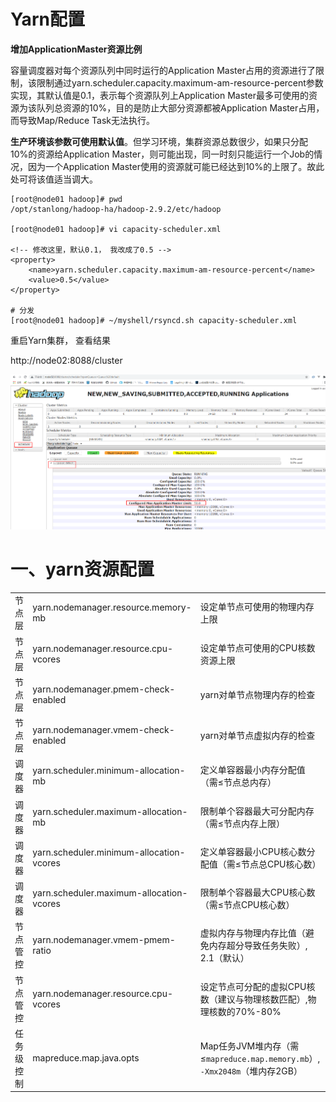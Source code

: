 # Yarn配置

**增加ApplicationMaster资源比例**

容量调度器对每个资源队列中同时运行的Application Master占用的资源进行了限制，该限制通过yarn.scheduler.capacity.maximum-am-resource-percent参数实现，其默认值是0.1，表示每个资源队列上Application Master最多可使用的资源为该队列总资源的10%，目的是防止大部分资源都被Application Master占用，而导致Map/Reduce Task无法执行。

**生产环境该参数可使用默认值**。但学习环境，集群资源总数很少，如果只分配10%的资源给Application Master，则可能出现，同一时刻只能运行一个Job的情况，因为一个Application Master使用的资源就可能已经达到10%的上限了。故此处可将该值适当调大。

```shell
[root@node01 hadoop]# pwd
/opt/stanlong/hadoop-ha/hadoop-2.9.2/etc/hadoop

[root@node01 hadoop]# vi capacity-scheduler.xml

<!-- 修改这里，默认0.1， 我改成了0.5 -->
<property>
    <name>yarn.scheduler.capacity.maximum-am-resource-percent</name>
    <value>0.5</value> 
</property>

# 分发
[root@node01 hadoop]# ~/myshell/rsyncd.sh capacity-scheduler.xml 
```

重启Yarn集群， 查看结果

http://node02:8088/cluster

![](./doc/14.png)



# 一、yarn资源配置

|            |                                          |                                                              |
| ---------- | ---------------------------------------- | ------------------------------------------------------------ |
| 节点层     | yarn.nodemanager.resource.memory-mb      | 设定单节点可使用的物理内存上限                               |
| 节点层     | yarn.nodemanager.resource.cpu-vcores     | 设定单节点可使用的CPU核数资源上限                            |
| 节点层     | yarn.nodemanager.pmem-check-enabled      | yarn对单节点物理内存的检查                                   |
| 节点层     | yarn.nodemanager.vmem-check-enabled      | yarn对单节点虚拟内存的检查                                   |
| 调度器     | yarn.scheduler.minimum-allocation-mb     | 定义单容器最小内存分配值（需≤节点总内存）                    |
| 调度器     | yarn.scheduler.maximum-allocation-mb     | 限制单个容器最大可分配内存（需≤节点内存上限）                |
| 调度器     | yarn.scheduler.minimum-allocation-vcores | 定义单容器最小CPU核心数分配值（需≤节点总CPU核心数）          |
| 调度器     | yarn.scheduler.maximum-allocation-vcores | 限制单个容器最大CPU核心数（需≤节点CPU核心数）                |
| 节点管控   | yarn.nodemanager.vmem-pmem-ratio         | 虚拟内存与物理内存比值（避免内存超分导致任务失败）, 2.1（默认） |
| 节点管控   | yarn.nodemanager.resource.cpu-vcores     | 设定节点可分配的虚拟CPU核数（建议与物理核数匹配）,物理核数的70%-80% |
| ‌任务级控制 | mapreduce.map.java.opts                  | Map任务JVM堆内存（需≤`mapreduce.map.memory.mb`）, `-Xmx2048m`（堆内存2GB） |

